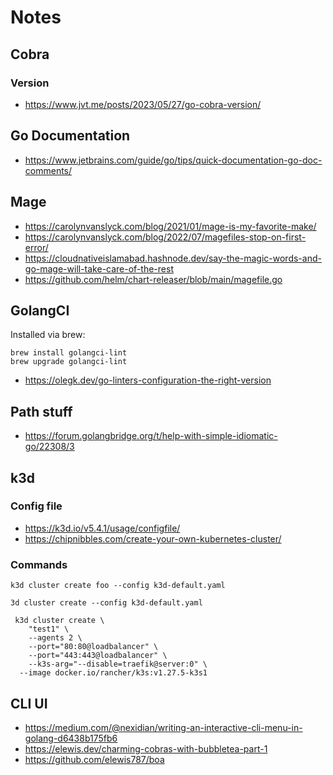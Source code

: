 # Notes

## Cobra

### Version

- https://www.jvt.me/posts/2023/05/27/go-cobra-version/

## Go Documentation

- https://www.jetbrains.com/guide/go/tips/quick-documentation-go-doc-comments/

## Mage

- https://carolynvanslyck.com/blog/2021/01/mage-is-my-favorite-make/
- https://carolynvanslyck.com/blog/2022/07/magefiles-stop-on-first-error/
- https://cloudnativeislamabad.hashnode.dev/say-the-magic-words-and-go-mage-will-take-care-of-the-rest
- https://github.com/helm/chart-releaser/blob/main/magefile.go

## GolangCI

Installed via brew:

```shell
brew install golangci-lint
brew upgrade golangci-lint
```

- https://olegk.dev/go-linters-configuration-the-right-version

## Path stuff

- https://forum.golangbridge.org/t/help-with-simple-idiomatic-go/22308/3

## k3d

### Config file

- https://k3d.io/v5.4.1/usage/configfile/
- https://chipnibbles.com/create-your-own-kubernetes-cluster/

### Commands

```shell
k3d cluster create foo --config k3d-default.yaml
```

```shell
3d cluster create --config k3d-default.yaml
```

```shell
 k3d cluster create \
    "test1" \
    --agents 2 \
    --port="80:80@loadbalancer" \
    --port="443:443@loadbalancer" \
    --k3s-arg="--disable=traefik@server:0" \
  --image docker.io/rancher/k3s:v1.27.5-k3s1
```

## CLI UI

- https://medium.com/@nexidian/writing-an-interactive-cli-menu-in-golang-d6438b175fb6
- https://elewis.dev/charming-cobras-with-bubbletea-part-1
- https://github.com/elewis787/boa